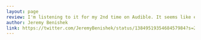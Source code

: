 ```yaml
---
layout: page
review: I'm listening to it for my 2nd time on Audible. It seems like everything necessary is packed into it (kind of like Bitcoin)!
author: Jeremy Benishek
link: https://twitter.com/JeremyBenishek/status/1384951935468457984?s=20
---
```

